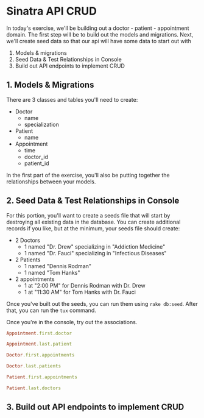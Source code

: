 # Sinatra API CRUD

In today's exercise, we'll be building out a doctor - patient - appointment domain. The first step will be to build out the models and migrations. Next, we'll create seed data so that our api will have some data to start out with

1. Models & migrations
2. Seed Data & Test Relationships in Console
3. Build out API endpoints to implement CRUD

## 1. Models & Migrations

There are 3 classes and tables you'll need to create:

- Doctor
  - name
  - specialization
- Patient
  - name
- Appointment
  - time
  - doctor_id
  - patient_id

In the first part of the exercise, you'll also be putting together the relationships between your models.

## 2. Seed Data & Test Relationships in Console

For this portion, you'll want to create a seeds file that will start by destroying all existing data in the database. You can create additional records if you like, but at the minimum, your seeds file should create:

- 2 Doctors
  - 1 named "Dr. Drew" specializing in "Addiction Medicine"
  - 1 named "Dr. Fauci" specializing in "Infectious Diseases"
- 2 Patients
  - 1 named "Dennis Rodman"
  - 1 named "Tom Hanks"
- 2 appointments
  - 1 at "2:00 PM" for Dennis Rodman with Dr. Drew
  - 1 at "11:30 AM" for Tom Hanks with Dr. Fauci

Once you've built out the seeds, you can run them using `rake db:seed`. After that, you can run the `tux` command.

Once you're in the console, try out the associations.

```rb
Appointment.first.doctor
```

```rb
Appointment.last.patient
```

```rb
Doctor.first.appointments
```

```rb
Doctor.last.patients
```

```rb
Patient.first.appointments
```

```rb
Patient.last.doctors
```

## 3. Build out API endpoints to implement CRUD



